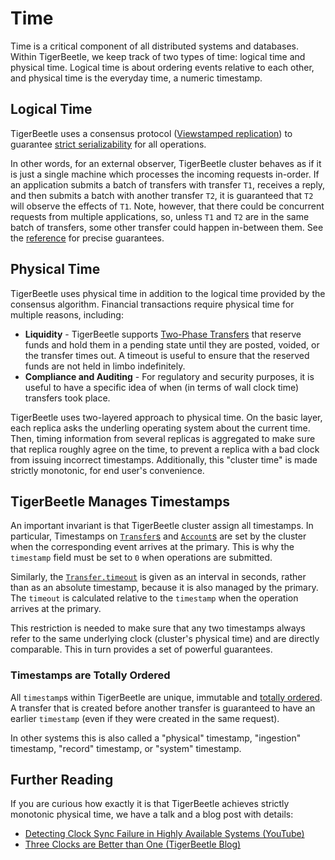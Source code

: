 # Time

Time is a critical component of all distributed systems and databases. Within TigerBeetle, we keep
track of two types of time: logical time and physical time. Logical time is about ordering events
relative to each other, and physical time is the everyday time, a numeric timestamp.

## Logical Time

TigerBeetle uses a consensus protocol ([Viewstamped
replication](https://pmg.csail.mit.edu/papers/vr-revisited.pdf)) to guarantee [strict
serializability](http://www.bailis.org/blog/linearizability-versus-serializability/) for all
operations.

In other words, for an external observer, TigerBeetle cluster behaves as if it is just a single
machine which processes the incoming requests in-order. If an application submits a batch of
transfers with transfer `T1`, receives a reply, and then submits a batch with another transfer `T2`,
it is guaranteed that `T2` will observe the effects of `T1`. Note, however, that there could be
concurrent requests from multiple applications, so, unless `T1` and `T2` are in the same batch of
transfers, some other transfer could happen in-between them. See the
[reference](../reference/sessions.md) for precise guarantees.

## Physical Time

TigerBeetle uses physical time in addition to the logical time provided by the consensus algorithm.
Financial transactions require physical time for multiple reasons, including:

- **Liquidity** - TigerBeetle supports [Two-Phase Transfers](./two-phase-transfers.md) that reserve
  funds and hold them in a pending state until they are posted, voided, or the transfer times out. A
  timeout is useful to ensure that the reserved funds are not held in limbo indefinitely.
- **Compliance and Auditing** - For regulatory and security purposes, it is useful to have a
  specific idea of when (in terms of wall clock time) transfers took place.

TigerBeetle uses two-layered approach to physical time. On the basic layer, each replica asks the
underling operating system about the current time. Then, timing information from several replicas is
aggregated to make sure that replica roughly agree on the time, to prevent a replica with a bad
clock from issuing incorrect timestamps. Additionally, this "cluster time" is made strictly
monotonic, for end user's convenience.

## TigerBeetle Manages Timestamps

An important invariant is that TigerBeetle cluster assign all timestamps. In particular, Timestamps
on [`Transfer`s](../reference/transfer.md#timestamp) and
[`Account`s](../reference/account.md#timestamp) are set by the cluster when the corresponding event
arrives at the primary. This is why the `timestamp` field must be set to `0` when operations are
submitted.

Similarly, the [`Transfer.timeout`](../reference/transfer.md#timeout) is given as an interval
in seconds, rather than as an absolute timestamp, because it is also managed by the primary. The
`timeout` is calculated relative to the `timestamp` when the operation arrives at the primary.

This restriction is needed to make sure that any two timestamps always refer to the same underlying
clock (cluster's physical time) and are directly comparable. This in turn provides a set of powerful
guarantees.

### Timestamps are Totally Ordered

All `timestamp`s within TigerBeetle are unique, immutable and
[totally ordered](http://book.mixu.net/distsys/time.html). A transfer that is created before another
transfer is guaranteed to have an earlier `timestamp` (even if they were created in the same
request).

In other systems this is also called a "physical" timestamp, "ingestion" timestamp, "record"
timestamp, or "system" timestamp.

## Further Reading

If you are curious how exactly it is that TigerBeetle achieves strictly monotonic physical time, we
have a talk and a blog post with details:

* [Detecting Clock Sync Failure in Highly Available Systems (YouTube)](https://youtu.be/7R-Iz6sJG6Q?si=9sD2TpfD29AxUjOY)
* [Three Clocks are Better than One (TigerBeetle Blog)](https://tigerbeetle.com/blog/three-clocks-are-better-than-one/)
